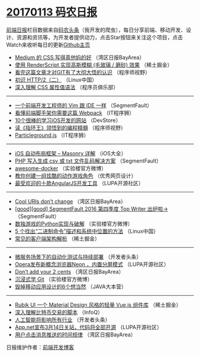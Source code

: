# [20170113 码农日报](13.md)

[前端日报](https://qdkfweb.cn/c/news)栏目数据来自[码农头条](https://toutiao.qdkfweb.cn/)（我开发的爬虫），每日分享前端、移动开发、设计、资源和资讯等，为开发者提供动力，点击Star按钮来关注这个项目，点击Watch来收听每日的更新[Github主页](https://github.com/kujian/frontendDaily)
* [Medium 的 CSS 写得真他妈的好](https://toutiao.qdkfweb.cn/21426.html) （湾区日报BayArea）
* [使用 RenderScript 实现高斯模糊 (毛玻璃 / 磨砂) 效果](https://toutiao.qdkfweb.cn/21481.html) （稀土掘金）
* [看完这篇文章才对GIT有了大彻大悟的认识](https://toutiao.qdkfweb.cn/21466.html) （程序师视野）
* [初识 HTTP/2（二）](https://toutiao.qdkfweb.cn/21430.html) （Linux中国）
* [深入理解 CSS 属性值语法](https://toutiao.qdkfweb.cn/21451.html) （程序员俱乐部）

***
* [一个前端开发工程师的 Vim 跟 IDE 一样](https://toutiao.qdkfweb.cn/21463.html) （SegmentFault）
* [看懂前端脚手架你需要这篇 Webpack](https://toutiao.qdkfweb.cn/21475.html) （IT程序狮）
* [10个很棒的学习iOS开发的网站](https://toutiao.qdkfweb.cn/21472.html) （DevStore）
* [读《指环王》领悟到的编程精髓](https://toutiao.qdkfweb.cn/21468.html) （程序师视野）
* [Particleground.js](https://toutiao.qdkfweb.cn/21474.html) （IT程序狮）

***
* [iOS 自动布局框架 – Masonry 详解](https://toutiao.qdkfweb.cn/21417.html) （iOS大全）
* [PHP 写入生成 csv 或 txt 文件乱码解决方案](https://toutiao.qdkfweb.cn/21461.html) （SegmentFault）
* [awesome-docker](https://toutiao.qdkfweb.cn/21533.html) （实验楼官方微博）
* [教你创建一组炫酷的动作游戏角色](https://toutiao.qdkfweb.cn/21478.html) （优秀网页设计）
* [最受欢迎的十款AngularJS开发工具](https://toutiao.qdkfweb.cn/21505.html) （LUPA开源社区）

***
* [Cool URIs don&#8217;t change](https://toutiao.qdkfweb.cn/21420.html) （湾区日报BayArea）
* [[good][good] SegmentFault 2016 第四季度 Top Writer 出炉啦→](https://toutiao.qdkfweb.cn/21462.html) （SegmentFault）
* [数独游戏的Python实现与破解](https://toutiao.qdkfweb.cn/21534.html) （实验楼官方微博）
* [5 个找出“二进制命令”描述和系统中位置的方法](https://toutiao.qdkfweb.cn/21431.html) （Linux中国）
* [常见的客户端架构解析](https://toutiao.qdkfweb.cn/21479.html) （稀土掘金）

***
* [微服务场景下的自动化测试与持续部署](https://toutiao.qdkfweb.cn/21453.html) （开发者头条）
* [Opera发布新概念浏览器Neon ，内置分屏模式](https://toutiao.qdkfweb.cn/21506.html) （LUPA开源社区）
* [Don’t add your 2 cents](https://toutiao.qdkfweb.cn/21422.html) （湾区日报BayArea）
* [沉浸式学 Git](https://toutiao.qdkfweb.cn/21535.html) （实验楼官方微博）
* [毁掉移动应用设计的6个想当然](https://toutiao.qdkfweb.cn/21443.html) （JAVA大本营）

***
* [Rubik UI 一个 Material Design 风格的轻量 Vue.js 组件库](https://toutiao.qdkfweb.cn/21480.html) （稀土掘金）
* [深入理解比特币交易的脚本](https://toutiao.qdkfweb.cn/21410.html) （InfoQ）
* [人工智能将影响所有行业](https://toutiao.qdkfweb.cn/21454.html) （开发者头条）
* [App.net宣布3月14日关站，代码将全部开源](https://toutiao.qdkfweb.cn/21507.html) （LUPA开源社区）
* [用户点击消息推送的时间规律](https://toutiao.qdkfweb.cn/21423.html) （湾区日报BayArea）

日报维护作者：[前端开发博客](https://qdkfweb.cn/) 